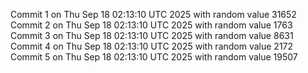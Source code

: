 Commit 1 on Thu Sep 18 02:13:10 UTC 2025 with random value 31652
Commit 2 on Thu Sep 18 02:13:10 UTC 2025 with random value 1763
Commit 3 on Thu Sep 18 02:13:10 UTC 2025 with random value 8631
Commit 4 on Thu Sep 18 02:13:10 UTC 2025 with random value 2172
Commit 5 on Thu Sep 18 02:13:10 UTC 2025 with random value 19507
